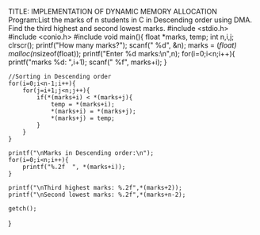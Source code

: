 TITLE: IMPLEMENTATION OF DYNAMIC MEMORY ALLOCATION
Program:List the marks of n students in C in Descending order using DMA. Find the third highest and second lowest marks.
#include <stdio.h>
#include <conio.h>
#include <std lib.h>
void main(){
	float *marks, temp;
	int n,i,j;
	clrscr();
	printf("How many marks?");
	scanf(" %d", &n);
	marks = (*float) malloc(n*sizeof(float));
	printf("Enter %d marks:\n",n);
	for(i=0;i<n;i++){
		printf("marks %d: ",i+1);
		scanf(" %f", marks+i);
	}
	
	//Sorting in Descending order
	for(i=0;i<n-1;i++){
		for(j=i+1;j<n;j++){
			if(*(marks+i) < *(marks+j){
				temp = *(marks+i);
				*(marks+i) = *(marks+j);
				*(marks+j) = temp;
			}
		}
	}
	
	printf("\nMarks in Descending order:\n");
	for(i=0;i<n;i++){
		printf("%.2f  ", *(marks+i));
	}
	
	printf("\nThird highest marks: %.2f",*(marks+2));
	printf("\nSecond lowest marks: %.2f",*(marks+n-2);
	
	getch();
}
